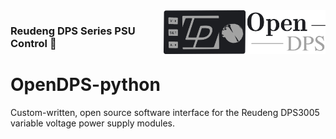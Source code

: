 <img alt="Project Icon" align="right" height="70px" src="images/logo_text.png">

### Reudeng DPS Series PSU Control 🔌 
# **OpenDPS-python**

Custom-written, open source software interface for the Reudeng DPS3005 variable voltage power supply modules.